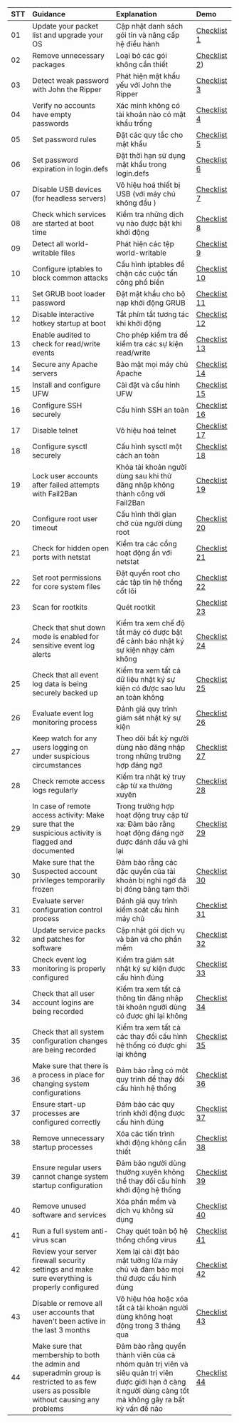 |STT|Guidance|Explanation|Demo|
|:---|:---|:---|:----|
|01|Update your packet list and upgrade your OS|Cập nhật danh sách gói tin và nâng cấp hệ điều hành|[Checklist 1](https://github.com/loc151/BaoCaoThucTap/blob/main/Network%20Security%20Checklist/LinuxServer/01.%20Update%20your%20packet%20list%20and%20upgrade%20your%20OS.md)|
|02|Remove unnecessary packages|Loại bỏ các gói không cần thiết|[Checklist 2](https://github.com/loc151/BaoCaoThucTap/blob/main/Network%20Security%20Checklist/LinuxServer/02.%20Remove%20unnecessary%20packages.md))|
|03|Detect weak password with John the Ripper|Phát hiện mật khẩu yếu với John the Ripper|[Checklist 3](https://github.com/loc151/BaoCaoThucTap/blob/main/Network%20Security%20Checklist/LinuxServer/03.%20Detect%20weak%20password%20with%20John%20the%20Ripper.md)|
|04|Verify no accounts have empty passwords|Xác minh không có tài khoản nào có mật khẩu trống|[Checklist 4](https://github.com/loc151/BaoCaoThucTap/blob/main/Network%20Security%20Checklist/LinuxServer/04.%20Verify%20no%20accounts%20have%20empty%20passwords.md)|
|05|Set password rules|Đặt các quy tắc cho mật khẩu|[Checklist 5](https://github.com/loc151/BaoCaoThucTap/blob/main/Network%20Security%20Checklist/LinuxServer/05.%20Set%20password%20rules.md)|
|06|Set password expiration in login.defs|Đặt thời hạn sử dụng mật khẩu trong login.defs|[Checklist 6](https://github.com/loc151/BaoCaoThucTap/blob/main/Network%20Security%20Checklist/LinuxServer/06.%20Set%20password%20expiration%20in%20login.defs.md)|
|07|Disable USB devices (for headless servers)|Vô hiệu hoá thiết bị USB (với máy chủ không đầu )|[Checklist 7](https://github.com/loc151/BaoCaoThucTap/blob/main/Network%20Security%20Checklist/LinuxServer/07.%20Disable%20USB%20devices%20(for%20headless%20servers).md)|
|08|Check which services are started at boot time|Kiểm tra những dịch vụ nào được bật khi khởi động|[Checklist 8](https://github.com/loc151/BaoCaoThucTap/blob/main/Network%20Security%20Checklist/LinuxServer/08.%20Check%20which%20services%20are%20started%20at%20boot%20time.md)|
|09|Detect all world-writable files|Phát hiện các tệp world-writable|[Checklist 9](https://github.com/loc151/BaoCaoThucTap/blob/main/Network%20Security%20Checklist/LinuxServer/09.%20Detect%20all%20world-writable%20files.md)|
|10|Configure iptables to block common attacks|Cấu hình iptables để chặn các cuộc tấn công phổ biến|[Checklist 10](https://github.com/loc151/BaoCaoThucTap/blob/main/Network%20Security%20Checklist/LinuxServer/10.%20Configure%20iptables%20to%20block%20common%20attacks.md)|
|11|Set GRUB boot loader password|Đặt mật khẩu cho bộ nạp khởi động GRUB|[Checklist 11](https://github.com/loc151/BaoCaoThucTap/blob/main/Network%20Security%20Checklist/LinuxServer/11.%20Set%20GRUB%20boot%20loader%20password.md)|
|12|Disable interactive hotkey startup at boot|Tắt phím tắt tương tác khi khởi động|[Checklist 12](https://github.com/loc151/BaoCaoThucTap/blob/main/Network%20Security%20Checklist/LinuxServer/12.%20Disable%20interactive%20hotkey%20startup%20at%20boot.md)|
|13|Enable audited to check for read/write events|Cho phép kiểm tra để kiểm tra các sự kiện read/write|[Checklist 13](https://github.com/loc151/BaoCaoThucTap/blob/main/Network%20Security%20Checklist/LinuxServer/13.%20Enable%20audited%20to%20check%20for%20(read%20%5C%20write)%20events.md)|
|14|Secure any Apache servers|Bảo mật mọi máy chủ Apache|[Checklist 14](https://github.com/loc151/BaoCaoThucTap/blob/main/Network%20Security%20Checklist/LinuxServer/14.%20Secure%20any%20Apache%20servers.md)|
|15|Install and configure UFW|Cài đặt và cấu hình UFW|[Checklist 15](https://github.com/loc151/BaoCaoThucTap/blob/main/Network%20Security%20Checklist/LinuxServer/15.%20Install%20and%20configure%20UFW.md)|
|16|Configure SSH securely|Cấu hình SSH an toàn|[Checklist 16](https://github.com/loc151/BaoCaoThucTap/blob/main/Network%20Security%20Checklist/LinuxServer/16.%20Configure%20SSH%20securely.md)|
|17|Disable telnet|Vô hiệu hoá telnet|[Checklist 17](https://github.com/loc151/BaoCaoThucTap/blob/main/Network%20Security%20Checklist/LinuxServer/17.%20Disable%20Telnet.md)|
|18|Configure sysctl securely|Cấu hình sysctl một cách an toàn|[Checklist 18](https://github.com/loc151/BaoCaoThucTap/blob/main/Network%20Security%20Checklist/LinuxServer/18.%20Configure%20sysctl%20securely.md)|
|19|Lock user accounts after failed attempts with Fail2Ban|Khóa tài khoản người dùng sau khi thử đăng nhập không thành công với Fail2Ban|[Checklist 19](https://github.com/loc151/BaoCaoThucTap/blob/main/Network%20Security%20Checklist/LinuxServer/19.%20Lock%20user%20accounts%20after%20failed%20attempts%20with%20Fail2Ban.md)|
|20|Configure root user timeout|Cấu hình thời gian chờ của người dùng root|[Checklist 20](https://github.com/loc151/BaoCaoThucTap/blob/main/Network%20Security%20Checklist/LinuxServer/20.%20Configure%20root%20user%20timeout.md)|
|21|Check for hidden open ports with netstat|Kiểm tra các cổng hoạt động ẩn với netstat|[Checklist 21](https://github.com/loc151/BaoCaoThucTap/blob/main/Network%20Security%20Checklist/LinuxServer/21.%20Check%20for%20hidden%20open%20ports%20with%20netstat.md)|
|22|Set root permissions for core system files|Đặt quyền root cho các tập tin hệ thống cốt lõi|[Checklist 22](https://github.com/loc151/BaoCaoThucTap/blob/main/Network%20Security%20Checklist/LinuxServer/22.%20Set%20root%20permissions%20for%20core%20system%20files.md)|
|23|Scan for rootkits|Quét rootkit|[Checklist 23](https://github.com/loc151/BaoCaoThucTap/blob/main/Network%20Security%20Checklist/LinuxServer/23.%20Scan%20for%20rootkits.md)|
|24|Check that shut down mode is enabled for sensitive event log alerts|Kiểm tra xem chế độ tắt máy có được bật để cảnh báo nhật ký sự kiện nhạy cảm không|[Checklist 24](https://github.com/loc151/BaoCaoThucTap/blob/main/Network%20Security%20Checklist/LinuxServer/24.%20Check%20that%20shut%20down%20mode%20is%20enabled%20for%20sensitive%20event%20log%20alerts.md)|
|25|Check that all event log data is being securely backed up|Kiểm tra xem tất cả dữ liệu nhật ký sự kiện có được sao lưu an toàn không|[Checklist 25](https://github.com/loc151/BaoCaoThucTap/blob/main/Network%20Security%20Checklist/LinuxServer/25.%20Check%20that%20all%20event%20log%20data%20is%20being%20securely%20backed%20up.md)|
|26|Evaluate event log monitoring process|Đánh giá quy trình giám sát nhật ký sự kiện|[Checklist 26](https://github.com/loc151/BaoCaoThucTap/blob/main/Network%20Security%20Checklist/LinuxServer/26.%20%09Evaluate%20event%20log%20monitoring%20process.md)|
|27|Keep watch for any users logging on under suspicious circumstances|Theo dõi bất kỳ người dùng nào đăng nhập trong những trường hợp đáng ngờ|[Checklist 27](https://github.com/loc151/BaoCaoThucTap/blob/main/Network%20Security%20Checklist/LinuxServer/27.%20%09Keep%20watch%20for%20any%20users%20logging%20on%20under%20suspicious%20circumstances.md)|
|28|Check remote access logs regularly|Kiểm tra nhật ký truy cập từ xa thường xuyên|[Checklist 28](https://github.com/loc151/BaoCaoThucTap/blob/main/Network%20Security%20Checklist/LinuxServer/28.%20Check%20remote%20access%20logs%20regularly.md)|
|29|In case of remote access activity: Make sure that the suspicious activity is flagged and documented|Trong trường hợp hoạt động truy cập từ xa: Đảm bảo rằng hoạt động đáng ngờ được đánh dấu và ghi lại|[Checklist 29](https://github.com/loc151/BaoCaoThucTap/blob/main/Network%20Security%20Checklist/LinuxServer/29.%20%09In%20case%20of%20remote%20access%20activity%3A%20Make%20sure%20that%20the%20suspicious%20activity%20is%20flagged%20and%20documented.md)|
|30|Make sure that the Suspected account privileges temporarily frozen|Đảm bảo rằng các đặc quyền của tài khoản bị nghi ngờ đã bị đóng băng tạm thời|[Checklist 30](https://github.com/loc151/BaoCaoThucTap/blob/main/Network%20Security%20Checklist/LinuxServer/30.%20Make%20sure%20that%20the%20Suspected%20account%20privileges%20temporarily%20frozen.md)|
|31|Evaluate server configuration control process|Đánh giá quy trình kiểm soát cấu hình máy chủ|[Checklist 31](https://github.com/loc151/BaoCaoThucTap/blob/main/Network%20Security%20Checklist/LinuxServer/31.%20Evaluate%20server%20configuration%20control%20process.md)|
|32|Update service packs and patches for software|Cập nhật gói dịch vụ và bản vá cho phần mềm|[Checklist 32]()|
|33|Check event log monitoring is properly configured|Kiểm tra giám sát nhật ký sự kiện được cấu hình đúng|[Checklist 33]()|
|34|Check that all user account logins are being recorded|Kiểm tra xem tất cả thông tin đăng nhập tài khoản người dùng có được ghi lại không|[Checklist 34]()|
|35|Check that all system configuration changes are being recorded|Kiểm tra xem tất cả các thay đổi cấu hình hệ thống có được ghi lại không|[Checklist 35]()|
|36|Make sure that there is a process in place for changing system configurations|Đảm bảo rằng có một quy trình để thay đổi cấu hình hệ thống|[Checklist 36]()|
|37|Ensure start-up processes are configured correctly|Đảm bảo các quy trình khởi động được cấu hình đúng|[Checklist 37]()|
|38|Remove unnecessary startup processes|Xóa các tiến trình khởi động không cần thiết|[Checklist 38]()|
|39|Ensure regular users cannot change system startup configuration|Đảm bảo người dùng thường xuyên không thể thay đổi cấu hình khởi động hệ thống|[Checklist 39]()|
|40|Remove unused software and services|Xóa phần mềm và dịch vụ không sử dụng|[Checklist 40]()|
|41|Run a full system anti-virus scan|Chạy quét toàn bộ hệ thống chống virus|[Checklist 41]()|
|42|Review your server firewall security settings and make sure everything is properly configured|Xem lại cài đặt bảo mật tường lửa máy chủ và đảm bảo mọi thứ được cấu hình đúng|[Checklist 42]()|
|43|Disable or remove all user accounts that haven't been active in the last 3 months|Vô hiệu hóa hoặc xóa tất cả tài khoản người dùng không hoạt động trong 3 tháng qua|[Checklist 43]()|
|44|Make sure that membership to both the admin and superadmin group is restricted to as few users as possible without causing any problems|Đảm bảo rằng quyền thành viên của cả nhóm quản trị viên và siêu quản trị viên được giới hạn ở càng ít người dùng càng tốt mà không gây ra bất kỳ vấn đề nào|[Checklist 44]()|
